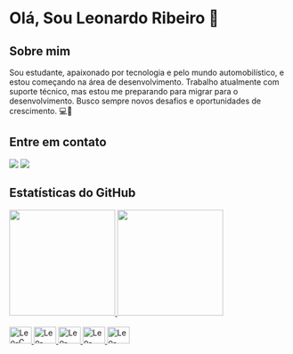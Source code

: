 # Olá, Sou Leonardo Ribeiro 👋

## Sobre mim

Sou estudante, apaixonado por tecnologia e pelo mundo automobilístico, e estou começando na área de desenvolvimento. Trabalho atualmente com suporte técnico, mas estou me preparando para migrar para o desenvolvimento. Busco sempre novos desafios e oportunidades de crescimento. 💻📱

## Entre em contato

<div>
  <a href="https://www.linkedin.com/in/leonardo-ribeiro-89b65221a/" target="_blank"> <img src="https://img.shields.io/badge/LinkedIn-0077B5?style=for-the-badge&logo=linkedin&logoColor=white" target="_blank"></a> 
  <a href = "mailto:leonardo4600@gmail.com"><img src="https://img.shields.io/badge/Gmail-D14836?style=for-the-badge&logo=gmail&logoColor=white" target="_blank"></a>
</div>

## Estatísticas do GitHub

<div aling="center">
  <a href="https://github.com/Leoribeiro61">
  <img height="190em" src="https://github-readme-stats.vercel.app/api?username=Leoribeiro61&show_icons=true&theme=dracula&include_all_commits=true&count_private=true"/>
  <img height="190em" src="https://github-readme-stats.vercel.app/api/top-langs/?username=Leoribeiro61&layout=compact&langs_count=16&theme=dracula"/>
</div>  

<div style="display: inline block"><br>
  <img aling="center" alt="Leo-C" height="30" width="40" src="https://cdn.jsdelivr.net/gh/devicons/devicon@latest/icons/c/c-plain.svg">
  <img aling="center" alt="Leo-Java" height="30" width="40" src="https://cdn.jsdelivr.net/gh/devicons/devicon@latest/icons/java/java-original.svg">
  <img aling="center" alt="Leo-Html" height="30" width="40" src="https://cdn.jsdelivr.net/gh/devicons/devicon@latest/icons/html5/html5-plain.svg">
  <img aling="center" alt="Leo-Css" height="30" width="40" src="https://cdn.jsdelivr.net/gh/devicons/devicon@latest/icons/css3/css3-original.svg">
  <img aling="center" alt="Leo-Python" height="30" width="40" src="https://cdn.jsdelivr.net/gh/devicons/devicon@latest/icons/python/python-original.svg">
</div>


<!--
![Suas Estatísticas](https://github-readme-stats.vercel.app/api?username=Leoribeiro61&show_icons=true&theme=dracula)

![Linguagens mais usadas](https://github-readme-stats.vercel.app/api/top-langs/?username=Leoribeiro61&layout=compact&langs_count=16&theme=dracula)
-->
